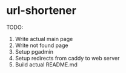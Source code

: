 # url-shortener

TODO:
1) Write actual main page
2) Write not found page
3) Setup pgadmin
4) Setup redirects from caddy to web server
5) Build actual README.md